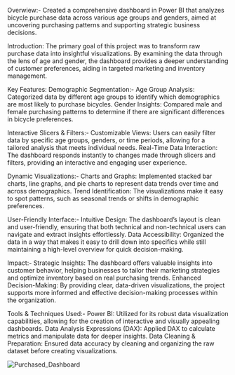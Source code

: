 Overwiew:-
Created a comprehensive dashboard in Power BI that analyzes bicycle purchase data across various age groups and genders, aimed at uncovering purchasing patterns and supporting strategic business decisions.

 Introduction:
The primary goal of this project was to transform raw purchase data into insightful visualizations. By examining the data through the lens of age and gender, the dashboard provides a deeper understanding of customer preferences, aiding in targeted marketing and inventory management.

Key Features:
Demographic Segmentation:-
Age Group Analysis: Categorized data by different age groups to identify which demographics are most likely to purchase bicycles.
Gender Insights: Compared male and female purchasing patterns to determine if there are significant differences in bicycle preferences.

Interactive Slicers & Filters:-
Customizable Views: Users can easily filter data by specific age groups, genders, or time periods, allowing for a tailored analysis that meets individual needs.
Real-Time Data Interaction: The dashboard responds instantly to changes made through slicers and filters, providing an interactive and engaging user experience.

Dynamic Visualizations:-
Charts and Graphs: Implemented stacked bar charts, line graphs, and pie charts to represent data trends over time and across demographics.
Trend Identification: The visualizations make it easy to spot patterns, such as seasonal trends or shifts in demographic preferences.

User-Friendly Interface:-
Intuitive Design: The dashboard’s layout is clean and user-friendly, ensuring that both technical and non-technical users can navigate and extract insights effortlessly.
Data Accessibility: Organized the data in a way that makes it easy to drill down into specifics while still maintaining a high-level overview for quick decision-making.

Impact:-
Strategic Insights: The dashboard offers valuable insights into customer behavior, helping businesses to tailor their marketing strategies and optimize inventory based on real purchasing trends.
Enhanced Decision-Making: By providing clear, data-driven visualizations, the project supports more informed and effective decision-making processes within the organization.

Tools & Techniques Used:-
Power BI: Utilized for its robust data visualization capabilities, allowing for the creation of interactive and visually appealing dashboards.
Data Analysis Expressions (DAX): Applied DAX to calculate metrics and manipulate data for deeper insights.
Data Cleaning & Preparation: Ensured data accuracy by cleaning and organizing the raw dataset before creating visualizations.

![Purchased_Dashboard](https://github.com/user-attachments/assets/5e626866-e27e-47f4-a4a3-0ad5765d3a61)
